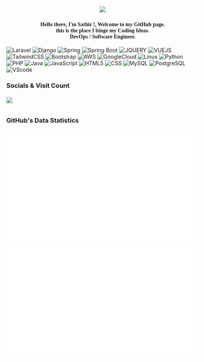 <!-- ## Hello There  -->
<!-- <style>
  font-face{
      font-family:disney;
  }
</style> -->
<center>
<a style="font-family:cursive">
<img src="https://raw.githubusercontent.com/MartinHeinz/MartinHeinz/master/wave.gif" width="50px">
</a>
</center>
<h4 style="font-family:cursive"  align="center">
Hello there, I'm Sathir !, Welcome to my GitHub page. 
<br/>
this is the place I binge  my Coding Ideas.
<br/> 
DevOps / Software Engineer.
</h4>

![Laravel](https://img.shields.io/badge/Laravel-black?logo=laravel)
![Django](https://img.shields.io/badge/Django-black?logo=django)
![Spring](https://img.shields.io/badge/Spring-black?logo=Spring)
![Spring Boot](https://img.shields.io/badge/Springboot-black?logo=Springboot)
![JQUERY](https://img.shields.io/badge/-Jquery-black?&logo=Jquery)
![VUEJS](https://img.shields.io/badge/Vue.js-black?logo=vue.js&logoColor=4FC08D)
![TailwindCSS](https://img.shields.io/badge/Tailwind_CSS-black?logo=tailwind-css)
![Bootstrap](https://img.shields.io/badge/Bootstrap-black?logo=bootstrap)
![AWS](https://img.shields.io/badge/-AWS-black?&logo=Amazon-AWS&logoColor=fff)
![GoogleCloud](https://img.shields.io/badge/Google_Cloud-black?logo=google-cloud)
![Linux](https://img.shields.io/badge/-Linux-black?&logo=Linux)
![Python](https://img.shields.io/badge/Python-black?logo=python)
![PHP](https://img.shields.io/badge/PHP-black?logo=php)
![Java](https://img.shields.io/badge/Java-black?logo)
![JavaScript](https://img.shields.io/badge/-JavaScript-black?&logo=JavaScript)
![HTML5](https://img.shields.io/badge/-Html5-black?&logo=Html5)
![CSS](https://img.shields.io/badge/-CSS3-black?&logo=CSS3)
![MySQL](https://img.shields.io/badge/MySQL-black?logo=mysql)
![PostgreSQL](https://img.shields.io/badge/PostgreSQL-black?logo=postgresql)
![VScode](https://img.shields.io/badge/VSCode-black?&logo=visualstudiocode)


### Socials & Visit Count
<!-- [![Github Follow](https://img.shields.io/github/follow/sathir?label=People%20following%20me%20on%20Github&style=social)](https://github.com/intent/follow?screen_name=sathir) -->
<h6><img src="https://profile-counter.glitch.me/sathir/count.svg" width="150px"/></h6>

### GitHub's Data Statistics
<a href="https://github.com/sathir/github-stats">
<img src="https://github.com/sathir/github-stats/blob/master/generated/overview.svg#gh-dark-mode-only" />
<img src="https://github.com/sathir/github-stats/blob/master/generated/languages.svg#gh-dark-mode-only" />
</a>
